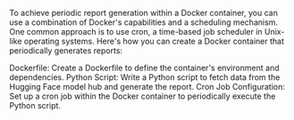 To achieve periodic report generation within a Docker container, you can use a combination of Docker's capabilities and a scheduling mechanism. One common approach is to use cron, a time-based job scheduler in Unix-like operating systems. Here's how you can create a Docker container that periodically generates reports:

Dockerfile: Create a Dockerfile to define the container's environment and dependencies.
Python Script: Write a Python script to fetch data from the Hugging Face model hub and generate the report.
Cron Job Configuration: Set up a cron job within the Docker container to periodically execute the Python script.
